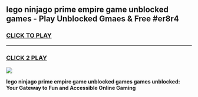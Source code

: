 
## lego ninjago prime empire game unblocked games - Play Unblocked Gmaes & Free #er8r4
<h3>
<a href="https://news.freeplayer.one?title=lego_ninjago_prime_empire_game_unblocked_games&ref=03M">CLICK TO PLAY</a></h3>
<hr>

<h3>
<a href="https://news.freeplayer.one?title=lego_ninjago_prime_empire_game_unblocked_games&ref=03M">CLICK 2 PLAY</a>
  
</h3>

<a href="https://news.freeplayer.one?title=lego_ninjago_prime_empire_game_unblocked_games&ref=03M"><img src="https://clearcache.store/games.png"></a>


**lego ninjago prime empire game unblocked games games unblocked: Your Gateway to Fun and Accessible Online Gaming**
